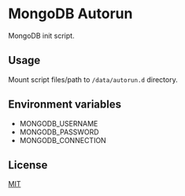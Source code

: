# MongoDB Autorun

MongoDB init script.

## Usage

Mount script files/path to `/data/autorun.d` directory.

## Environment variables

* MONGODB_USERNAME
* MONGODB_PASSWORD
* MONGODB_CONNECTION

## License

[MIT](LICENSE)